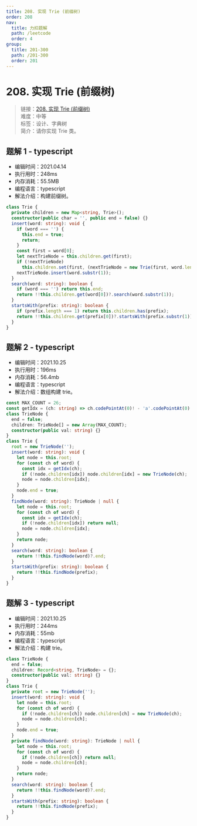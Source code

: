 ```yaml
---
title: 208. 实现 Trie (前缀树)
order: 208
nav:
  title: 力扣题解
  path: /leetcode
  order: 4
group:
  title: 201-300
  path: /201-300
  order: 201
---
```


# 208. 实现 Trie (前缀树)

> 链接：[208. 实现 Trie (前缀树)](https://leetcode-cn.com/problems/implement-trie-prefix-tree/)  
> 难度：中等  
> 标签：设计、字典树  
> 简介：请你实现 Trie 类。

## 题解 1 - typescript

- 编辑时间：2021.04.14
- 执行用时：248ms
- 内存消耗：55.5MB
- 编程语言：typescript
- 解法介绍：构建前缀树。

```typescript
class Trie {
  private children = new Map<string, Trie>();
  constructor(public char = '', public end = false) {}
  insert(word: string): void {
    if (word === '') {
      this.end = true;
      return;
    }
    const first = word[0];
    let nextTrieNode = this.children.get(first);
    if (!nextTrieNode)
      this.children.set(first, (nextTrieNode = new Trie(first, word.length === 1)));
    nextTrieNode.insert(word.substr(1));
  }
  search(word: string): boolean {
    if (word === '') return this.end;
    return !!this.children.get(word[0])?.search(word.substr(1));
  }
  startsWith(prefix: string): boolean {
    if (prefix.length === 1) return this.children.has(prefix);
    return !!this.children.get(prefix[0])?.startsWith(prefix.substr(1));
  }
}
```

## 题解 2 - typescript

- 编辑时间：2021.10.25
- 执行用时：196ms
- 内存消耗：56.4mb
- 编程语言：typescript
- 解法介绍：数组构建 trie。

```typescript
const MAX_COUNT = 26;
const getIdx = (ch: string) => ch.codePointAt(0)! - 'a'.codePointAt(0)!;
class TrieNode {
  end = false;
  children: TrieNode[] = new Array(MAX_COUNT);
  constructor(public val: string) {}
}
class Trie {
  root = new TrieNode('');
  insert(word: string): void {
    let node = this.root;
    for (const ch of word) {
      const idx = getIdx(ch);
      if (!node.children[idx]) node.children[idx] = new TrieNode(ch);
      node = node.children[idx];
    }
    node.end = true;
  }
  findNode(word: string): TrieNode | null {
    let node = this.root;
    for (const ch of word) {
      const idx = getIdx(ch);
      if (!node.children[idx]) return null;
      node = node.children[idx];
    }
    return node;
  }
  search(word: string): boolean {
    return !!this.findNode(word)?.end;
  }
  startsWith(prefix: string): boolean {
    return !!this.findNode(prefix);
  }
}
```

## 题解 3 - typescript

- 编辑时间：2021.10.25
- 执行用时：244ms
- 内存消耗：55mb
- 编程语言：typescript
- 解法介绍：构建 trie。

```typescript
class TrieNode {
  end = false;
  children: Record<string, TrieNode> = {};
  constructor(public val: string) {}
}
class Trie {
  private root = new TrieNode('');
  insert(word: string): void {
    let node = this.root;
    for (const ch of word) {
      if (!node.children[ch]) node.children[ch] = new TrieNode(ch);
      node = node.children[ch];
    }
    node.end = true;
  }
  private findNode(word: string): TrieNode | null {
    let node = this.root;
    for (const ch of word) {
      if (!node.children[ch]) return null;
      node = node.children[ch];
    }
    return node;
  }
  search(word: string): boolean {
    return !!this.findNode(word)?.end;
  }
  startsWith(prefix: string): boolean {
    return !!this.findNode(prefix);
  }
}
```

